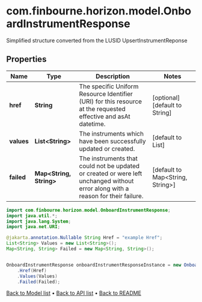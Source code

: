 # com.finbourne.horizon.model.OnboardInstrumentResponse
Simplified structure converted from the LUSID UpsertInstrumentReponse

## Properties

Name | Type | Description | Notes
------------ | ------------- | ------------- | -------------
**href** | **String** | The specific Uniform Resource Identifier (URI) for this resource at the requested effective and asAt datetime. | [optional] [default to String]
**values** | **List&lt;String&gt;** | The instruments which have been successfully updated or created. | [default to List<String>]
**failed** | **Map&lt;String, String&gt;** | The instruments that could not be updated or created or were left unchanged without error along with a reason for their failure. | [default to Map<String, String>]

```java
import com.finbourne.horizon.model.OnboardInstrumentResponse;
import java.util.*;
import java.lang.System;
import java.net.URI;

@jakarta.annotation.Nullable String Href = "example Href";
List<String> Values = new List<String>();
Map<String, String> Failed = new Map<String, String>();


OnboardInstrumentResponse onboardInstrumentResponseInstance = new OnboardInstrumentResponse()
    .Href(Href)
    .Values(Values)
    .Failed(Failed);
```


[Back to Model list](../README.md#documentation-for-models) &#8226; [Back to API list](../README.md#documentation-for-api-endpoints) &#8226; [Back to README](../README.md)
